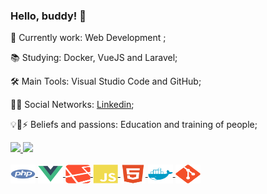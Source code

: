 ### Hello, buddy! 👋

🔭 Currently work: Web Development ;

📚 Studying: Docker, VueJS and Laravel;

🛠️ Main Tools: Visual Studio Code and GitHub;

🙋‍♂️ Social Networks: [Linkedin](https://www.linkedin.com/in/jose-wesley-goncalves-dev/);

💡🤩⚡ Beliefs and passions: Education and training of people;
<div>
  <a href="https://github.com/Wesleyotio">
    <img height=180 src="https://github-readme-stats.vercel.app/api?username=Wesleyotio&count_private=true&show_icons=true&theme=vue-dark">
    <img height=180 src="https://github-readme-stats.vercel.app/api/top-langs/?username=Wesleyotio&langs_count=8&layout=compact&theme=vue-dark">
</div>
 
<div style="display: inline_block align: center"><br>
   <img align="center"  height="30" width="40" src="https://raw.githubusercontent.com/devicons/devicon/master/icons/php/php-plain.svg">
   <img align="center"  height="30" width="40" src="https://raw.githubusercontent.com/devicons/devicon/master/icons/vuejs/vuejs-original.svg">
   <img align="center"  height="30" width="40" src="https://raw.githubusercontent.com/devicons/devicon//master/icons/laravel/laravel-plain.svg">
   <img align="center"  height="30" width="40" src="https://raw.githubusercontent.com/devicons/devicon/master/icons/javascript/javascript-plain.svg">
   <img align="center"  height="30" width="40" src="https://raw.githubusercontent.com/devicons/devicon/master/icons/html5/html5-plain.svg">
   <img align="center"  height="30" width="40" src="https://raw.githubusercontent.com/devicons/devicon/master/icons/docker/docker-plain.svg">
   <img align="center"  height="30" width="40" src="https://raw.githubusercontent.com/devicons/devicon/master/icons/git/git-original.svg">   
</div>
  
##
  
<div>
  
</div>
  

